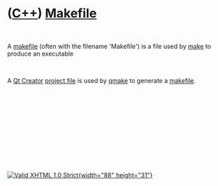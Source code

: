 



 

 

 

 

 

([C++](Cpp.htm)) [Makefile](CppMakefile.htm)
============================================

 

A [makefile](CppMakefile.htm) (often with the filename 'Makefile') is a
file used by [make](CppMake.htm) to produce an executable

 

A [Qt Creator](CppQtCreator.htm) [project file](CppQtProjectFile.htm) is
used by [qmake](CppQmake.htm) to generate a [makefile](CppMakefile.htm).

 

 

 

 

 





 

[![Valid XHTML 1.0 Strict](valid-xhtml10.png){width="88"
height="31"}](http://validator.w3.org/check?uri=referer)
